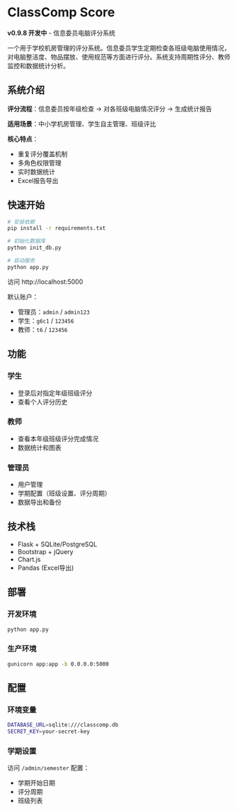 # ClassComp Score

**v0.9.8 开发中** - 信息委员电脑评分系统

一个用于学校机房管理的评分系统。信息委员学生定期检查各班级电脑使用情况，对电脑整洁度、物品摆放、使用规范等方面进行评分。系统支持周期性评分、教师监控和数据统计分析。

## 系统介绍

**评分流程**：信息委员按年级检查 → 对各班级电脑情况评分 → 生成统计报告

**适用场景**：中小学机房管理、学生自主管理、班级评比

**核心特点**：
- 重复评分覆盖机制
- 多角色权限管理  
- 实时数据统计
- Excel报告导出

## 快速开始

```bash
# 安装依赖
pip install -r requirements.txt

# 初始化数据库
python init_db.py

# 启动服务
python app.py
```

访问 http://localhost:5000

默认账户：
- 管理员：`admin` / `admin123`
- 学生：`g6c1` / `123456`
- 教师：`t6` / `123456`

## 功能

### 学生
- 登录后对指定年级班级评分
- 查看个人评分历史

### 教师  
- 查看本年级班级评分完成情况
- 数据统计和图表

### 管理员
- 用户管理
- 学期配置（班级设置、评分周期）
- 数据导出和备份

## 技术栈

- Flask + SQLite/PostgreSQL
- Bootstrap + jQuery
- Chart.js
- Pandas (Excel导出)

## 部署

### 开发环境
```bash
python app.py
```

### 生产环境
```bash
gunicorn app:app -b 0.0.0.0:5000
```


## 配置

### 环境变量
```bash
DATABASE_URL=sqlite:///classcomp.db
SECRET_KEY=your-secret-key
```

### 学期设置
访问 `/admin/semester` 配置：
- 学期开始日期
- 评分周期
- 班级列表
